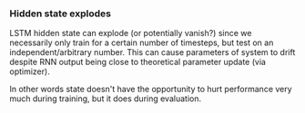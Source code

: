 ### Hidden state explodes

LSTM hidden state can explode (or potentially vanish?) since we necessarily only train for a certain number of timesteps, but test on an independent/arbitrary number. This can cause parameters of system to drift despite RNN output being close to theoretical parameter update (via optimizer).

In other words state doesn't have the opportunity to hurt performance very much during training, but it does during evaluation.
